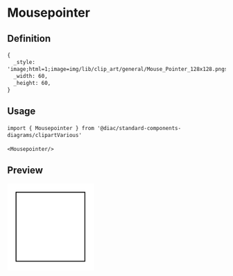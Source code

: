 # Mousepointer

## Definition

```
{
  _style: 'image;html=1;image=img/lib/clip_art/general/Mouse_Pointer_128x128.pngstrokeColor=none;',
  _width: 60,
  _height: 60,
}
```

## Usage

```
import { Mousepointer } from '@diac/standard-components-diagrams/clipartVarious'

<Mousepointer/>
```

## Preview

<img src="./mousepointer.png" width="200"/>
